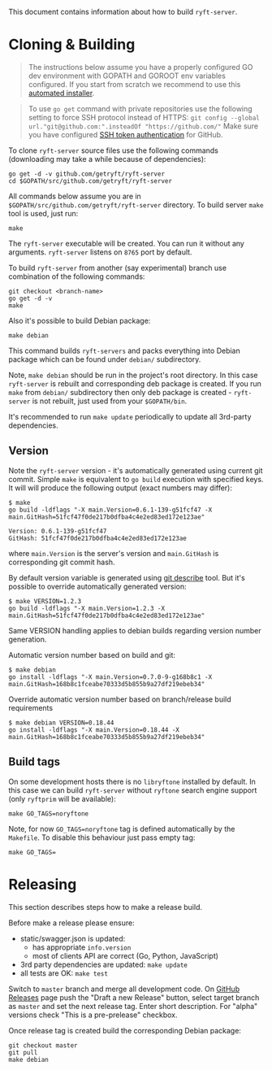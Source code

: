 This document contains information about how to build `ryft-server`.

# Cloning & Building

> The instructions below assume you have a properly configured GO dev environment with GOPATH and GOROOT env variables configured.
> If you start from scratch we recommend to use this [automated installer](https://github.com/demon-xxi/tools).

> To use `go get` command with private repositories use the following setting to force SSH protocol instead of HTTPS:
> `git config --global url."git@github.com:".insteadOf "https://github.com/"`
> Make sure you have configured [SSH token authentication](https://help.github.com/articles/generating-an-ssh-key/) for GitHub.

To clone `ryft-server` source files use the following commands (downloading may take a while because of dependencies):

```{.sh}
go get -d -v github.com/getryft/ryft-server
cd $GOPATH/src/github.com/getryft/ryft-server
```

All commands below assume you are in `$GOPATH/src/github.com/getryft/ryft-server` directory.
To build server `make` tool is used, just run:

```{.sh}
make
```

The `ryft-server` executable will be created. You can run it without any arguments.
`ryft-server` listens on `8765` port by default.

To build `ryft-server` from another (say experimental) branch use combination of the following commands:

```{.sh}
git checkout <branch-name>
go get -d -v
make
```

Also it's possible to build Debian package:

```{.sh}
make debian
```

This command builds `ryft-servers` and packs everything into Debian package which
can be found under `debian/` subdirectory.

Note, `make debian` should be run in the project's root directory. In this case `ryft-server` is rebuilt
and corresponding deb package is created. If you run `make` from `debian/` subdirectory then only
deb package is created - `ryft-server` is not rebuilt, just used from your `$GOPATH/bin`.

It's recommended to run `make update` periodically to update all 3rd-party
dependencies.


## Version

Note the `ryft-server` version - it's automatically generated using current git commit.
Simple `make` is equivalent to `go build` execution with specified keys. It will will produce the 
following output (exact numbers may differ):

```{.sh}
$ make
go build -ldflags "-X main.Version=0.6.1-139-g51fcf47 -X main.GitHash=51fcf47f0de217b0dfba4c4e2ed83ed172e123ae"

Version: 0.6.1-139-g51fcf47
GitHash: 51fcf47f0de217b0dfba4c4e2ed83ed172e123ae
```

where `main.Version` is the server's version and `main.GitHash` is corresponding git commit hash.

By default version variable is generated using [git describe](https://git-scm.com/docs/git-describe) tool.
But it's possible to override automatically generated version:

```{.sh}
$ make VERSION=1.2.3
go build -ldflags "-X main.Version=1.2.3 -X main.GitHash=51fcf47f0de217b0dfba4c4e2ed83ed172e123ae"
```

Same VERSION handling applies to debian builds regarding version number generation.

Automatic version number based on build and git:

```{.sh}
$ make debian
go install -ldflags "-X main.Version=0.7.0-9-g168b8c1 -X main.GitHash=168b8c1fceabe70333d5b855b9a27df219ebeb34"
```
Override automatic version number based on branch/release build requirements

```{.sh}
$ make debian VERSION=0.18.44
go install -ldflags "-X main.Version=0.18.44 -X main.GitHash=168b8c1fceabe70333d5b855b9a27df219ebeb34"
```

## Build tags

On some development hosts there is no `libryftone` installed by default. In this case we can build
`ryft-server` without `ryftone` search engine support (only `ryftprim` will be available):

```{.sh}
make GO_TAGS=noryftone
```

Note, for now `GO_TAGS=noryftone` tag is defined automatically by the `Makefile`.
To disable this behaviour just pass empty tag:

```{.sh}
make GO_TAGS=
```


# Releasing

This section describes steps how to make a release build.

Before make a release please ensure:
- static/swagger.json is updated:
   - has appropriate `info.version`
   - most of clients API are correct (Go, Python, JavaScript)
- 3rd party dependencies are updated: `make update`
- all tests are OK: `make test`

Switch to `master` branch and merge all development code.
On [GitHub Releases](https://github.com/getryft/ryft-server/releases) page
push the "Draft a new Release" button, select target branch as `master` and
set the next release tag. Enter short description. For "alpha" versions
check "This is a pre-prelease" checkbox.

Once release tag is created build the corresponding Debian package:

```{.sh}
git checkout master
git pull
make debian
```
